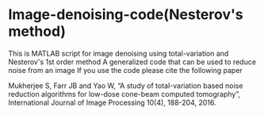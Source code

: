 # Image-denoising-code(Nesterov's method)
This is MATLAB script for image denoising using total-variation and Nesterov's 1st order method
A generalized code that can be used to reduce noise from an image
If you use the code please cite the following paper

Mukherjee S, Farr JB and Yao W, “A study of total-variation based noise reduction algorithms for low-dose cone-beam computed tomography”, International Journal of Image Processing 10(4), 188-204, 2016.
